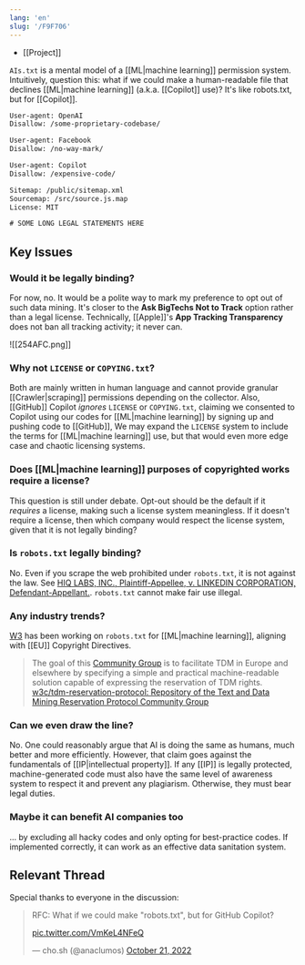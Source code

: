 ```yaml
---
lang: 'en'
slug: '/F9F706'
---
```


- [[Project]]

`AIs.txt` is a mental model of a [[ML|machine learning]] permission system.
Intuitively, question this: what if we could make a human-readable file that declines [[ML|machine learning]] (a.k.a. [[Copilot]] use)?
It's like robots.txt, but for [[Copilot]].

```txt
User-agent: OpenAI
Disallow: /some-proprietary-codebase/

User-agent: Facebook
Disallow: /no-way-mark/

User-agent: Copilot
Disallow: /expensive-code/

Sitemap: /public/sitemap.xml
Sourcemap: /src/source.js.map
License: MIT

# SOME LONG LEGAL STATEMENTS HERE
```

## Key Issues

### Would it be legally binding?

For now, no.
It would be a polite way to mark my preference to opt out of such data mining.
It's closer to the **Ask BigTechs Not to Track** option rather than a legal license.
Technically, [[Apple]]'s **App Tracking Transparency** does not ban all tracking activity; it never can.

![[254AFC.png]]

### Why not `LICENSE` or `COPYING.txt`?

Both are mainly written in human language and cannot provide granular [[Crawler|scraping]] permissions depending on the collector.
Also, [[GitHub]] Copilot _ignores_ `LICENSE` or `COPYING.txt`,
claiming we consented to Copilot using our codes for [[ML|machine learning]] by signing up and pushing code to [[GitHub]],
We may expand the `LICENSE` system to include the terms for [[ML|machine learning]] use,
but that would even more edge case and chaotic licensing systems.

### Does [[ML|machine learning]] purposes of copyrighted works require a license?

This question is still under debate.
Opt-out should be the default if it _requires_ a license, making such a license system meaningless.
If it doesn't require a license, then which company would respect the license system, given that it is not legally binding?

### Is `robots.txt` legally binding?

No.
Even if you scrape the web prohibited under `robots.txt`, it is not against the law.
See [HIQ LABS, INC., Plaintiff-Appellee, v. LINKEDIN CORPORATION, Defendant-Appellant.](https://cdn.ca9.uscourts.gov/datastore/opinions/2022/04/18/17-16783.pdf).
`robots.txt` cannot make fair use illegal.

### Any industry trends?

[W3](https://www.w3.org/community/tdmrep/) has been working on `robots.txt` for [[ML|machine learning]], aligning with [[EU]] Copyright Directives.

> The goal of this [Community Group](https://www.w3.org/community/tdmrep/) is to facilitate TDM in Europe and elsewhere by specifying a simple and practical machine-readable solution capable of expressing the reservation of TDM rights. [w3c/tdm-reservation-protocol: Repository of the Text and Data Mining Reservation Protocol Community Group](https://github.com/w3c/tdm-reservation-protocol)

### Can we even draw the line?

No.
One could reasonably argue that AI is doing the same as humans, much better and more efficiently.
However, that claim goes against the fundamentals of [[IP|intellectual property]].
If any [[IP]] is legally protected, machine-generated code must also have the same level of awareness system to respect it and prevent any plagiarism.
Otherwise, they must bear legal duties.

### Maybe it can benefit AI companies too

... by excluding all hacky codes and only opting for best-practice codes.
If implemented correctly, it can work as an effective data sanitation system.

## Relevant Thread

Special thanks to everyone in the discussion:

<blockquote class="twitter-tweet">

RFC: What if we could make "robots.txt", but for GitHub Copilot?

<a href="https://t.co/VmKeL4NFeQ">pic.twitter.com/VmKeL4NFeQ</a>

&mdash; cho.sh (@anaclumos) <a href="https://twitter.com/anaclumos/status/1583582121427206144?ref_src=twsrc%5Etfw">October 21, 2022</a>

</blockquote>
